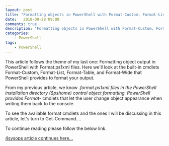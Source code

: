 ```yaml
---
layout: post
title: "Formatting objects in PowerShell with Format-Custom, Format-List, Format-Table, and Format-Wide"
date:   2018-09-28 09:00
comments: true
description: "Formatting objects in PowerShell with Format-Custom, Format-List, Format-Table, and Format-Wide"
categories:
    - PowerShell
tags:
    - PowerShell
---
```


This article follows the theme of my last one: Formatting object output in PowerShell with Format.ps1xml files. Here we'll look at the built-in cmdlets Format-Custom, Format-List, Format-Table, and Format-Wide that PowerShell provides to format your output.

From my previous article, we know *.format.ps1xml files in the PowerShell installation directory ($pshome) control object formatting. PowerShell provides Format-* cmdlets that let the user change object appearance when writing them back to the console.

To see the available format cmdlets and the ones I will be discussing in this article, let's turn to Get-Command....

To continue reading please follow the below link.

[4sysops article continues here...](https://4sysops.com/archives/formatting-objects-in-powershell-with-format-custom-format-list-format-table-and-format-wide/)
